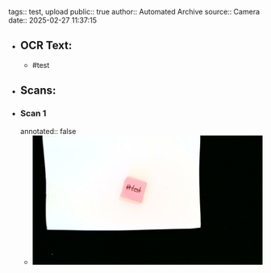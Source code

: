 tags:: test, upload
public:: true
author:: Automated Archive
source:: Camera
date:: 2025-02-27 11:37:15

- ## OCR Text:
	- #test
- ## Scans:
- ### Scan 1
  annotated:: false
	- ![./assets/scans/2025-02-27T11-37-15-0430.jpg](./assets/scans/2025-02-27T11-37-15-0430.jpg)